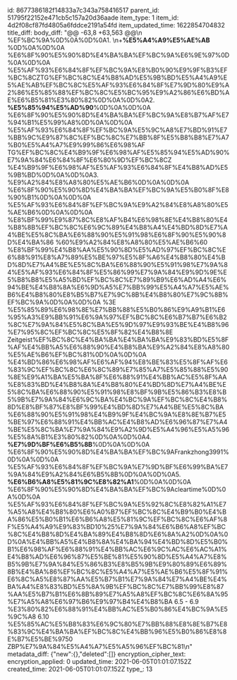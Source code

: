 id: 8677386182f14833a7c343a758416517
parent_id: 51795f22152e471cb5c157a20d36aade
item_type: 1
item_id: 4d2f08cf87fd4805a6fddce2191a54fd
item_updated_time: 1622854704832
title_diff: 
body_diff: "@@ -63,8 +63,563 @@\\n %EF%BC%9A%0D%0A%0D%0A1. \\n+**%E5%A4%A9%E5%AE%AB** %0D%0A%0D%0A   %E6%8F%90%E5%90%8D%E4%BA%BA%EF%BC%9A%E6%9E%97%0D%0A%0D%0A   %E5%AF%93%E6%84%8F%EF%BC%9A%E8%B0%90%E9%9F%B3%EF%BC%8CZTG%EF%BC%8C%E4%B8%AD%E5%9B%BD%E5%A4%A9%E5%AE%AB%EF%BC%8C%E5%AF%93%E6%84%8F%E7%9D%80%E9%A2%86%E5%85%88%EF%BC%8C%E5%BC%95%E9%A2%86%E6%BD%AE%E6%B5%81%E3%80%82%0D%0A%0D%0A2. **%E5%85%94%E5%AD%90**%0D%0A%0D%0A   %E6%8F%90%E5%90%8D%E4%BA%BA%EF%BC%9A%E8%B7%AF%E7%94%B1%E5%99%A8%0D%0A%0D%0A   %E5%AF%93%E6%84%8F%EF%BC%9A%E5%9C%A8%E7%BD%91%E7%BB%9C%E9%87%8C%EF%BC%8C%E7%BB%8F%E5%B8%B8%E7%A7%B0%E5%A4%A7%E9%99%86%E6%98%AF TG%EF%BC%8C%E4%B9%9F%E6%98%AF%E5%85%94%E5%AD%90%E7%9A%84%E6%84%8F%E6%80%9D%EF%BC%8CZ %E4%B9%9F%E6%98%AF%E5%AF%93%E6%84%8F%E4%B8%AD%E5%9B%BD%0D%0A%0D%0A3. %E9%A2%84%E8%A8%80%E5%AE%B6%0D%0A%0D%0A   %E6%8F%90%E5%90%8D%E4%BA%BA%EF%BC%9A%E5%B0%8F%E8%90%B1%0D%0A%0D%0A   %E5%AF%93%E6%84%8F%EF%BC%9A%E9%A2%84%E8%A8%80%E5%AE%B6%0D%0A%0D%0A   %E8%BF%99%E9%87%8C%E8%AF%B4%E6%98%8E%E4%B8%80%E4%B8%8B%EF%BC%8C%E6%9C%89%E4%B8%A4%E4%BD%8D%E7%A4%BE%E5%8C%BA%E6%88%90%E5%91%98%E6%8F%90%E5%90%8D%E4%BA%86 %60%E9%A2%84%E8%A8%80%E5%AE%B6%60 %E8%BF%99%E4%B8%AA%E5%90%8D%E5%AD%97%EF%BC%8C%E6%88%91%E8%A7%89%E5%BE%97%E5%8F%A6%E4%B8%80%E4%BD%8D%E7%A4%BE%E5%8C%BA%E6%88%90%E5%91%98%E7%9A%84%E5%AF%93%E6%84%8F%E5%86%99%E7%9A%84%E9%9D%9E%E5%B8%B8%E5%A5%BD%EF%BC%8C%E7%89%B9%E6%AD%A4%E6%94%BE%E4%B8%8A%E6%9D%A5%E7%BB%99%E5%A4%A7%E5%AE%B6%E4%B8%80%E8%B5%B7%E7%9C%8B%E4%B8%80%E7%9C%8B%EF%BC%9A%0D%0A%0D%0A   %3E %E5%85%89%E6%98%8E%E7%BB%88%E5%B0%86%E9%A9%B1%E6%95%A3%E9%BB%91%E6%9A%97%EF%BC%8C%E6%B7%B7%E6%B2%8C%E7%9A%84%E5%8C%BA%E5%9D%97%E9%93%BE%E4%B8%96%E7%95%8C%EF%BC%8C%E5%8F%82%E4%B8%8E Zeitgeist%EF%BC%8C%E4%BA%BA%E4%BA%BA%E9%83%BD%E5%8F%AF%E4%BB%A5%E6%88%90%E4%B8%BA%E9%A2%84%E8%A8%80%E5%AE%B6%EF%BC%81%0D%0A%0D%0A   %E4%BD%86%E6%98%AF%E6%AF%94%E8%BE%83%E5%8F%AF%E6%83%9C%EF%BC%8C%E6%8C%89%E7%85%A7%E5%85%88%E5%90%8E%E9%A1%BA%E5%BA%8F%E6%88%91%E4%BB%AC%E5%8F%AA%E8%83%BD%E4%B8%8A%E4%B8%80%E4%BD%8D%E7%A4%BE%E5%8C%BA%E6%88%90%E5%91%98%E8%BF%9B%E5%86%B3%E8%B5%9B%E7%9A%84%E6%9C%BA%E4%BC%9A%EF%BC%8C%E4%B8%8D%E8%BF%87%E8%BF%99%E4%BD%8D%E7%A4%BE%E5%8C%BA%E6%88%90%E5%91%98%E4%B9%9F%E4%BC%9A%E8%8E%B7%E5%BE%97%E6%88%91%E4%BB%AC%E4%B8%AD%E6%96%87%E7%A4%BE%E5%8C%BA%E7%9A%84%E9%A2%9D%E5%A4%96%E5%A5%96%E5%8A%B1%E3%80%82%0D%0A%0D%0A4. **%E7%9D%BF%E6%B5%8B**%0D%0A%0D%0A   %E6%8F%90%E5%90%8D%E4%BA%BA%EF%BC%9AFrankzhong3991%0D%0A%0D%0A   %E5%AF%93%E6%84%8F%EF%BC%9A%E7%9D%BF%E6%99%BA%E7%9A%84%E9%A2%84%E6%B5%8B%0D%0A%0D%0A5. **%E6%B6%A8%E5%81%9C%E8%82%A1**%0D%0A%0D%0A   %E6%8F%90%E5%90%8D%E4%BA%BA%EF%BC%9Acleartime%0D%0A%0D%0A   %E5%AF%93%E6%84%8F%EF%BC%9A%E5%92%8C%E8%82%A1%E7%A5%A8%E4%B8%80%E6%A0%B7%EF%BC%8C%E4%B9%B0%E4%BA%86%E5%B0%B1%E6%B6%A8%E5%81%9C%EF%BC%8C%E6%AF%8F%E5%A4%A9%E9%83%BD10%25%E7%9A%84%E6%B6%A8%EF%BC%8C%E4%B8%8D%E4%BA%89%E4%B8%8D%E6%8A%A2%0D%0A%0D%0A%E4%BB%A5%E4%B8%8A%E4%BA%94%E4%BD%8D%E5%B0%B1%E6%98%AF%E6%88%91%E4%BB%AC%E6%9C%AC%E6%AC%A1%E4%B8%AD%E6%96%87%E5%BE%81%E5%90%8D%E5%A4%A7%E8%B5%9B%E7%9A%84%E5%86%B3%E8%B5%9B%E9%80%89%E6%89%8B%E4%BA%86%EF%BC%8C%E5%A4%A7%E5%AE%B6%E5%8F%91%E6%8C%A5%E8%87%AA%E5%B7%B1%E7%9A%84%E7%A4%BE%E4%BA%A4%E8%83%BD%E5%8A%9B%EF%BC%8C%E7%BB%99%E8%87%AA%E5%B7%B1%E6%8B%89%E7%A5%A8%EF%BC%8C%E6%8A%95%E7%A5%A8%E6%97%B6%E9%97%B4%E4%B8%BA 6.5 - 6.9 %E3%80%82%E6%88%91%E4%BB%AC%E5%B0%86%E4%BC%9A%E5%9C%A8 6.10 %E5%85%AC%E5%B8%83%E6%9C%80%E7%BB%88%E8%8E%B7%E8%83%9C%E4%BA%BA%EF%BC%8C%E4%BB%96%E5%B0%86%E8%8E%B7%E5%BE%9750 ZBP%E7%9A%84%E5%A4%A7%E5%A5%96%EF%BC%81\\n"
metadata_diff: {"new":{},"deleted":[]}
encryption_cipher_text: 
encryption_applied: 0
updated_time: 2021-06-05T01:01:07.152Z
created_time: 2021-06-05T01:01:07.152Z
type_: 13